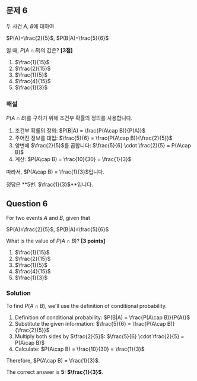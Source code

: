 
## 문제 6
두 사건 $A$, $B$에 대하여

$P(A)=\frac{2}{5}$, $P(B|A)=\frac{5}{6}$

일 때, $P(A\cap B)$의 값은? **[3점]**

1. $\frac{1}{15}$
2. $\frac{2}{15}$
3. $\frac{1}{5}$
4. $\frac{4}{15}$
5. $\frac{1}{3}$

### 해설
$P(A\cap B)$를 구하기 위해 조건부 확률의 정의를 사용합니다.

1. 조건부 확률의 정의: $P(B|A) = \frac{P(A\cap B)}{P(A)}$
2. 주어진 정보를 대입: $\frac{5}{6} = \frac{P(A\cap B)}{\frac{2}{5}}$
3. 양변에 $\frac{2}{5}$를 곱합니다: $\frac{5}{6} \cdot \frac{2}{5} = P(A\cap B)$
4. 계산: $P(A\cap B) = \frac{10}{30} = \frac{1}{3}$

따라서, $P(A\cap B) = \frac{1}{3}$입니다.

정답은 **5번: $\frac{1}{3}$**입니다.

## Question 6
For two events $A$ and $B$, given that

$P(A)=\frac{2}{5}$, $P(B|A)=\frac{5}{6}$

What is the value of $P(A\cap B)$? **[3 points]**

1. $\frac{1}{15}$
2. $\frac{2}{15}$
3. $\frac{1}{5}$
4. $\frac{4}{15}$
5. $\frac{1}{3}$

### Solution
To find $P(A\cap B)$, we'll use the definition of conditional probability.

1. Definition of conditional probability: $P(B|A) = \frac{P(A\cap B)}{P(A)}$
2. Substitute the given information: $\frac{5}{6} = \frac{P(A\cap B)}{\frac{2}{5}}$
3. Multiply both sides by $\frac{2}{5}$: $\frac{5}{6} \cdot \frac{2}{5} = P(A\cap B)$
4. Calculate: $P(A\cap B) = \frac{10}{30} = \frac{1}{3}$

Therefore, $P(A\cap B) = \frac{1}{3}$.

The correct answer is **5: $\frac{1}{3}$**.